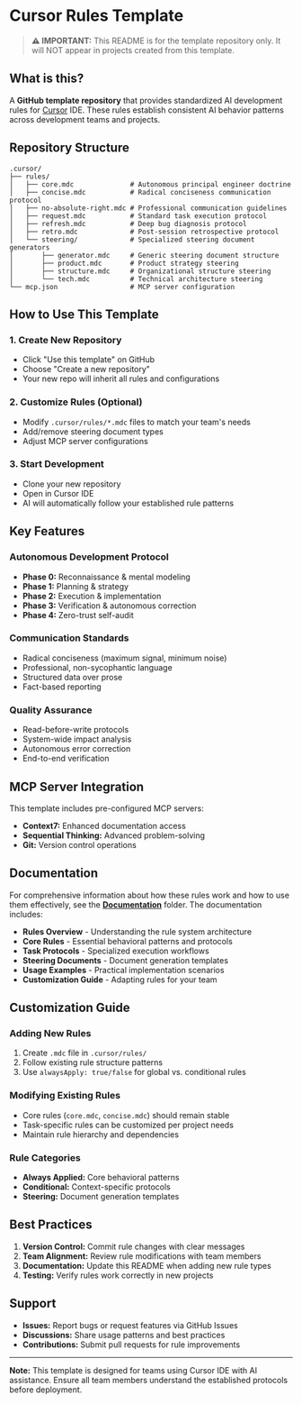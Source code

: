 # Cursor Rules Template

> **⚠️ IMPORTANT:** This README is for the template repository only. It will NOT appear in projects created from this template.

## What is this?

A **GitHub template repository** that provides standardized AI development rules for [Cursor](https://cursor.sh) IDE. These rules establish consistent AI behavior patterns across development teams and projects.

## Repository Structure

```
.cursor/
├── rules/
│   ├── core.mdc              # Autonomous principal engineer doctrine
│   ├── concise.mdc           # Radical conciseness communication protocol
│   ├── no-absolute-right.mdc # Professional communication guidelines
│   ├── request.mdc           # Standard task execution protocol
│   ├── refresh.mdc           # Deep bug diagnosis protocol
│   ├── retro.mdc             # Post-session retrospective protocol
│   └── steering/             # Specialized steering document generators
│       ├── generator.mdc     # Generic steering document structure
│       ├── product.mdc       # Product strategy steering
│       ├── structure.mdc     # Organizational structure steering
│       └── tech.mdc          # Technical architecture steering
└── mcp.json                  # MCP server configuration
```

## How to Use This Template

### 1. Create New Repository

- Click "Use this template" on GitHub
- Choose "Create a new repository"
- Your new repo will inherit all rules and configurations

### 2. Customize Rules (Optional)

- Modify `.cursor/rules/*.mdc` files to match your team's needs
- Add/remove steering document types
- Adjust MCP server configurations

### 3. Start Development

- Clone your new repository
- Open in Cursor IDE
- AI will automatically follow your established rule patterns

## Key Features

### **Autonomous Development Protocol**

- **Phase 0:** Reconnaissance & mental modeling
- **Phase 1:** Planning & strategy
- **Phase 2:** Execution & implementation
- **Phase 3:** Verification & autonomous correction
- **Phase 4:** Zero-trust self-audit

### **Communication Standards**

- Radical conciseness (maximum signal, minimum noise)
- Professional, non-sycophantic language
- Structured data over prose
- Fact-based reporting

### **Quality Assurance**

- Read-before-write protocols
- System-wide impact analysis
- Autonomous error correction
- End-to-end verification

## MCP Server Integration

This template includes pre-configured MCP servers:

- **Context7:** Enhanced documentation access
- **Sequential Thinking:** Advanced problem-solving
- **Git:** Version control operations

## Documentation

For comprehensive information about how these rules work and how to use them effectively, see the **[Documentation](./docs/)** folder. The documentation includes:

- **Rules Overview** - Understanding the rule system architecture
- **Core Rules** - Essential behavioral patterns and protocols
- **Task Protocols** - Specialized execution workflows
- **Steering Documents** - Document generation templates
- **Usage Examples** - Practical implementation scenarios
- **Customization Guide** - Adapting rules for your team

## Customization Guide

### Adding New Rules

1. Create `.mdc` file in `.cursor/rules/`
2. Follow existing rule structure patterns
3. Use `alwaysApply: true/false` for global vs. conditional rules

### Modifying Existing Rules

- Core rules (`core.mdc`, `concise.mdc`) should remain stable
- Task-specific rules can be customized per project needs
- Maintain rule hierarchy and dependencies

### Rule Categories

- **Always Applied:** Core behavioral patterns
- **Conditional:** Context-specific protocols
- **Steering:** Document generation templates

## Best Practices

1. **Version Control:** Commit rule changes with clear messages
2. **Team Alignment:** Review rule modifications with team members
3. **Documentation:** Update this README when adding new rule types
4. **Testing:** Verify rules work correctly in new projects

## Support

- **Issues:** Report bugs or request features via GitHub Issues
- **Discussions:** Share usage patterns and best practices
- **Contributions:** Submit pull requests for rule improvements

---

**Note:** This template is designed for teams using Cursor IDE with AI assistance. Ensure all team members understand the established protocols before deployment.
